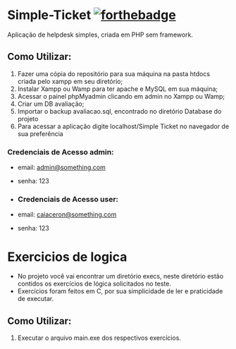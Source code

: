 # Simple-Ticket [![forthebadge](https://forthebadge.com/images/badges/works-on-my-machine.svg)](https://forthebadge.com)
Aplicação de helpdesk simples, criada em PHP sem framework.

## Como Utilizar:
1. Fazer uma cópia do repositório para sua máquina na pasta htdocs criada pelo xampp em seu diretório;
2. Instalar Xampp ou Wamp para ter apache e MySQL em sua máquina;
3. Acessar o painel phpMyadmin clicando em admin no Xampp ou Wamp;
4. Criar um DB avaliação;
5. Importar o backup avaliacao.sql, encontrado no diretório Database do projeto
6. Para acessar a aplicação digite localhost/Simple Ticket no navegador de sua preferência


### Credenciais de Acesso admin:
- email: admin@something.com
- senha: 123

- ### Credenciais de Acesso user:
- email: caiaceron@something.com
- senha: 123

# Exercicios de logica

- No projeto você vai encontrar um diretório  execs, neste diretório  estão contidos os exercícios de lógica solicitados no teste.
- Exercícios foram feitos em C, por sua simplicidade de ler e praticidade de executar.

## Como Utilizar:
1. Executar o arquivo main.exe dos respectivos exercícios.
